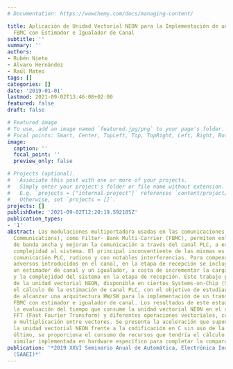```yaml
---
# Documentation: https://wowchemy.com/docs/managing-content/

title: Aplicación de Unidad Vectorial NEON para la Implementación de un Transmultiplexor
  FBMC con Estimador e Igualador de Canal
subtitle: ''
summary: ''
authors:
- Rubén Nieto
- Álvaro Hernández
- Raúl Mateo
tags: []
categories: []
date: '2019-01-01'
lastmod: 2021-09-02T13:46:08+02:00
featured: false
draft: false

# Featured image
# To use, add an image named `featured.jpg/png` to your page's folder.
# Focal points: Smart, Center, TopLeft, Top, TopRight, Left, Right, BottomLeft, Bottom, BottomRight.
image:
  caption: ''
  focal_point: ''
  preview_only: false

# Projects (optional).
#   Associate this post with one or more of your projects.
#   Simply enter your project's folder or file name without extension.
#   E.g. `projects = ["internal-project"]` references `content/project/deep-learning/index.md`.
#   Otherwise, set `projects = []`.
projects: []
publishDate: '2021-09-02T12:20:19.592185Z'
publication_types:
- '1'
abstract: Las modulaciones multiportadora usadas en las comunicaciones PLC (Power-Line
  Communications), como Filter- Bank Multi-Carrier (FBMC), permiten enlaces de comunicación
  de banda ancha y mejoran la comunicación a través del canal PLC, a expensas de añadir
  complejidad al sistema. El principal inconventiente de las mismas es el canal de
  comunicación PLC, rudioso y con notables interferencias. Para compensar esos efectos
  adversos introducidos en el canal, en la etapa de recepción se incluye en ocasiones
  un estimador de canal y un igualador, a costa de incrementar la carga computacional
  y la complejidad del sistema en la etapa de recepción. Este trabajo propone el uso
  de la unidad vectorial NEON, disponible en ciertos Systems-on-Chip (SoC), para realizar
  el cálculo de la estimación de canal PLC, con el objetivo de estudiar la viabilidad
  de alcanzar una arquitectura HW/SW para la implementación de un transmultiplexor
  FBMC con estimador e igualador de canal. Los resultados de este estudio incluyen
  la evaluación del tiempo que consume la unidad vectorial NEON en el cálculo de la
  FFT (Fast Fourier Transform) y diferentes operaciones vectoriales, como la suma
  o multiplicación entre vectores. Se presenta la aceleración que supone el uso de
  la unidad vectorial NEON frente a la codificación en C sin uso de la misma. Por
  último, se proporciona el consumo de recursos que tendría el cálculo de una FFT
  similar implementada en hardware específico para completar la comparación.
publication: '*2019 XXVI Seminario Anual de Automática, Electrónica Industrial e Instrumentación
  (SAAEI)*'
---
```

